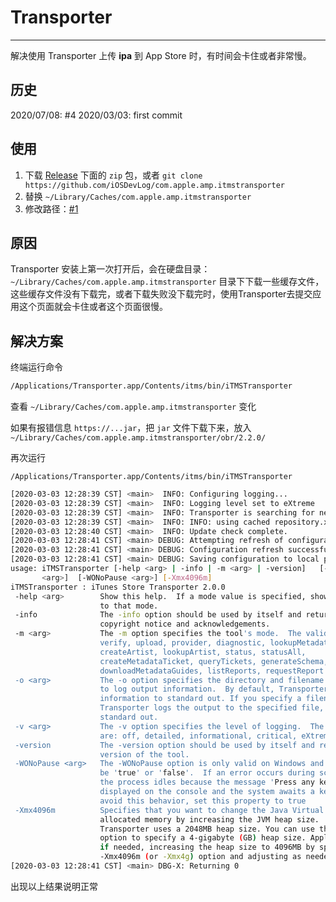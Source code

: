 # Transporter
---

解决使用 Transporter 上传 **ipa** 到 App Store 时，有时间会卡住或者非常慢。

## 历史

2020/07/08: #4
2020/03/03: first commit

## 使用

1. 下载 [Release](https://github.com/iOSDevLog/com.apple.amp.itmstransporter/releases) 下面的 `zip` 包，或者 `git clone https://github.com/iOSDevLog/com.apple.amp.itmstransporter`
1. 替换 `~/Library/Caches/com.apple.amp.itmstransporter`
1. 修改路径：[#1](../../issues/1)

## 原因

Transporter 安装上第一次打开后，会在硬盘目录：`~/Library/Caches/com.apple.amp.itmstransporter` 目录下下载一些缓存文件，这些缓存文件没有下载完，或者下载失败没下载完时，使用Transporter去提交应用这个页面就会卡住或者这个页面很慢。

## 解决方案

终端运行命令

```bash
/Applications/Transporter.app/Contents/itms/bin/iTMSTransporter
```

查看 `~/Library/Caches/com.apple.amp.itmstransporter` 变化

如果有报错信息 `https://...jar`，把 `jar` 文件下载下来，放入 `~/Library/Caches/com.apple.amp.itmstransporter/obr/2.2.0/`

再次运行

`/Applications/Transporter.app/Contents/itms/bin/iTMSTransporter`

```bash
[2020-03-03 12:28:39 CST] <main>  INFO: Configuring logging...
[2020-03-03 12:28:39 CST] <main>  INFO: Logging level set to eXtreme
[2020-03-03 12:28:39 CST] <main>  INFO: Transporter is searching for new software components.
[2020-03-03 12:28:39 CST] <main>  INFO: INFO: using cached repository.xml file.
[2020-03-03 12:28:40 CST] <main>  INFO: Update check complete.
[2020-03-03 12:28:41 CST] <main> DEBUG: Attempting refresh of configuration data from https://contentdelivery.itunes.apple.com/transporter/Defaults.properties
[2020-03-03 12:28:41 CST] <main> DEBUG: Configuration refresh successful.
[2020-03-03 12:28:41 CST] <main> DEBUG: Saving configuration to local path: /Users/iosdevlog/Library/Caches/com.apple.amp.itmstransporter/Defaults.properties
usage: iTMSTransporter [-help <arg> | -info | -m <arg> | -version]   [-o <arg>] [-v
       <arg>]  [-WONoPause <arg>] [-Xmx4096m]
iTMSTransporter : iTunes Store Transporter 2.0.0
 -help <arg>        Show this help.  If a mode value is specified, show help specific
                    to that mode.
 -info              The -info option should be used by itself and returns the
                    copyright notice and acknowledgements.
 -m <arg>           The -m option specifies the tool's mode.  The valid values are:
                    verify, upload, provider, diagnostic, lookupMetadata,
                    createArtist, lookupArtist, status, statusAll,
                    createMetadataTicket, queryTickets, generateSchema, transferTest,
                    downloadMetadataGuides, listReports, requestReport
 -o <arg>           The -o option specifies the directory and filename you want to use
                    to log output information.  By default, Transporter logs output
                    information to standard out. If you specify a filename,
                    Transporter logs the output to the specified file, as well as to
                    standard out.
 -v <arg>           The -v option specifies the level of logging.  The five values
                    are: off, detailed, informational, critical, eXtreme.
 -version           The -version option should be used by itself and returns the
                    version of the tool.
 -WONoPause <arg>   The -WONoPause option is only valid on Windows and its value can
                    be 'true' or 'false'.  If an error occurs during script execution,
                    the process idles because the message 'Press any key...' is
                    displayed on the console and the system awaits a keypress. To
                    avoid this behavior, set this property to true
 -Xmx4096m          Specifies that you want to change the Java Virtual Machine's (JVM)
                    allocated memory by increasing the JVM heap size.  By default,
                    Transporter uses a 2048MB heap size. You can use the -Xmx4096m
                    option to specify a 4-gigabyte (GB) heap size. Apple recommends,
                    if needed, increasing the heap size to 4096MB by specifying the
                    -Xmx4096m (or -Xmx4g) option and adjusting as needed.
[2020-03-03 12:28:41 CST] <main> DBG-X: Returning 0
```

出现以上结果说明正常
